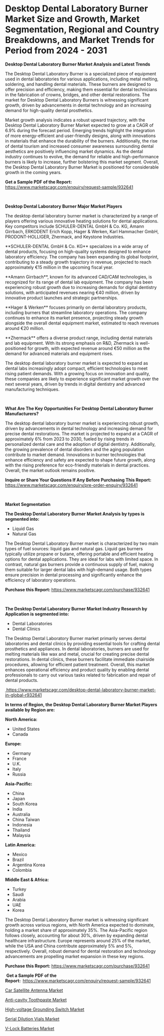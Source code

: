 <p><h1>Desktop Dental Laboratory Burner Market Size and Growth, Market Segmentation, Regional and Country Breakdowns, and Market Trends for Period from 2024 -  2031</h1></p><p><strong>Desktop Dental Laboratory Burner Market Analysis and Latest Trends</strong></p>
<p><p>The Desktop Dental Laboratory Burner is a specialized piece of equipment used in dental laboratories for various applications, including metal melting, soldering, and handling dental materials. These burners are designed to offer precision and efficiency, making them essential for dental technicians in the fabrication of crowns, bridges, and other dental restorations. The market for Desktop Dental Laboratory Burners is witnessing significant growth, driven by advancements in dental technology and an increasing demand for high-quality dental prosthetics.</p><p>Market growth analysis indicates a robust upward trajectory, with the Desktop Dental Laboratory Burner Market expected to grow at a CAGR of 6.9% during the forecast period. Emerging trends highlight the integration of more energy-efficient and user-friendly designs, along with innovations in materials that enhance the durability of the burners. Additionally, the rise of dental tourism and increased consumer awareness surrounding dental aesthetics are positively influencing market dynamics. As the dental industry continues to evolve, the demand for reliable and high-performance burners is likely to increase, further bolstering this market segment. Overall, the Desktop Dental Laboratory Burner Market is positioned for considerable growth in the coming years.</p></p>
<p><strong>Get a Sample PDF of the Report:&nbsp;</strong> <a href="https://www.marketscagr.com/enquiry/request-sample/932641?utm_campaign=1126&utm_medium=2&utm_source=Github&utm_content=ia&utm_term=11102024&utm_id=desktop-dental-laboratory-burner">https://www.marketscagr.com/enquiry/request-sample/932641</a></p>
<p>&nbsp;</p>
<p><strong>Desktop Dental Laboratory Burner Major Market Players</strong></p>
<p><p>The desktop dental laboratory burner market is characterized by a range of players offering various innovative heating solutions for dental applications. Key competitors include SCHULER-DENTAL GmbH & Co. KG, Amann Girrbach, ERKODENT Erich Kopp, Hager & Werken, Karl Hammacher GmbH, PRODONT-HOLLIGER, Zhermack, and Keystone Industries.</p><p>**SCHULER-DENTAL GmbH & Co. KG** specializes in a wide array of dental products, focusing on high-quality systems designed to enhance laboratory efficiency. The company has been expanding its global footprint, contributing to a steady growth trajectory in revenue, projected to reach approximately €15 million in the upcoming fiscal year.</p><p>**Amann Girrbach**, known for its advanced CAD/CAM technologies, is recognized for its range of dental lab equipment. The company has been experiencing robust growth due to increasing demands for digital dentistry solutions, with anticipated revenues nearing €40 million, driven by innovative product launches and strategic partnerships.</p><p>**Hager & Werken** focuses primarily on dental laboratory products, including burners that streamline laboratory operations. The company continues to enhance its market presence, projecting steady growth alongside the overall dental equipment market, estimated to reach revenues around €20 million.</p><p>**Zhermack** offers a diverse product range, including dental materials and lab equipment. With its strong emphasis on R&D, Zhermack is well-positioned for growth, with expected revenue around €50 million as the demand for advanced materials and equipment rises.</p><p>The desktop dental laboratory burner market is expected to expand as dental labs increasingly adopt compact, efficient technologies to meet rising patient demands. With a growing focus on innovation and quality, these companies are likely to experience significant market growth over the next several years, driven by trends in digital dentistry and advanced manufacturing techniques.</p></p>
<p>&nbsp;</p>
<p><strong>What Are The Key Opportunities For Desktop Dental Laboratory Burner Manufacturers?</strong></p>
<p><p>The desktop dental laboratory burner market is experiencing robust growth, driven by advancements in dental technology and increasing demand for precise dental restorations. The market is projected to expand at a CAGR of approximately 6% from 2023 to 2030, fueled by rising trends in personalized dental care and the adoption of digital dentistry. Additionally, the growing prevalence of dental disorders and the aging population contribute to market demand. Innovations in burner technologies that enhance efficiency and safety are expected to shape future growth, along with the rising preference for eco-friendly materials in dental practices. Overall, the market outlook remains positive.</p></p>
<p><strong>Inquire or Share Your Questions If Any Before Purchasing This Report:</strong> <a href="https://www.marketscagr.com/enquiry/pre-order-enquiry/932641?utm_campaign=1126&utm_medium=2&utm_source=Github&utm_content=ia&utm_term=11102024&utm_id=desktop-dental-laboratory-burner">https://www.marketscagr.com/enquiry/pre-order-enquiry/932641</a></p>
<p>&nbsp;</p>
<p><strong>Market Segmentation</strong></p>
<p><strong>The Desktop Dental Laboratory Burner Market Analysis by types is segmented into:</strong></p>
<p><ul><li>Liquid Gas</li><li>Natural Gas</li></ul></p>
<p><p>The Desktop Dental Laboratory Burner market is characterized by two main types of fuel sources: liquid gas and natural gas. Liquid gas burners typically utilize propane or butane, offering portable and efficient heating options for dental applications. They are ideal for labs with limited space. In contrast, natural gas burners provide a continuous supply of fuel, making them suitable for larger dental labs with high-demand usage. Both types ensure precision in dental processing and significantly enhance the efficiency of laboratory operations.</p></p>
<p><strong>Purchase this Report:&nbsp;</strong><a href="https://www.marketscagr.com/purchase/932641?utm_campaign=1126&utm_medium=2&utm_source=Github&utm_content=ia&utm_term=11102024&utm_id=desktop-dental-laboratory-burner">https://www.marketscagr.com/purchase/932641</a></p>
<p>&nbsp;</p>
<p><strong>The Desktop Dental Laboratory Burner Market Industry Research by Application is segmented into:</strong></p>
<p><ul><li>Dental Laboratories</li><li>Dental Clinics</li></ul></p>
<p><p>The Desktop Dental Laboratory Burner market primarily serves dental laboratories and dental clinics by providing essential tools for crafting dental prosthetics and appliances. In dental laboratories, burners are used for melting materials like wax and metal, crucial for creating precise dental restorations. In dental clinics, these burners facilitate immediate chairside procedures, allowing for efficient patient treatment. Overall, this market enhances operational efficiency and product quality by enabling dental professionals to carry out various tasks related to fabrication and repair of dental products.</p></p>
<p><a href="https://www.marketscagr.com/desktop-dental-laboratory-burner-market-in-global-r932641?utm_campaign=1126&utm_medium=2&utm_source=Github&utm_content=ia&utm_term=11102024&utm_id=desktop-dental-laboratory-burner">&nbsp;https://www.marketscagr.com/desktop-dental-laboratory-burner-market-in-global-r932641</a></p>
<p><strong>In terms of Region, the Desktop Dental Laboratory Burner Market Players available by Region are:</strong></p>
<p>
    <p> <strong> North America: </strong>
        <ul>
            <li>United States</li>
            <li>Canada</li>
        </ul>
        </p> 
    <p> <strong> Europe: </strong>
        <ul>
            <li>Germany</li>
            <li>France</li>
            <li>U.K.</li>
            <li>Italy</li>
            <li>Russia</li>
        </ul>
        </p> 
    <p> <strong> Asia-Pacific: </strong>
        <ul>
            <li>China</li>
            <li>Japan</li>
            <li>South Korea</li>
            <li>India</li>
            <li>Australia</li>
            <li>China Taiwan</li>
            <li>Indonesia</li>
            <li>Thailand</li>
            <li>Malaysia</li>
        </ul>
        </p> 
    <p> <strong> Latin America: </strong>
        <ul>
            <li>Mexico</li>
            <li>Brazil</li>
            <li>Argentina Korea</li>
            <li>Colombia</li>
        </ul>
        </p> 
    <p> <strong> Middle East & Africa: </strong>
        <ul>
            <li>Turkey</li>
            <li>Saudi</li>
            <li>Arabia</li>
            <li>UAE</li>
            <li>Korea</li>
        </ul>
    </p>
    </p>
<p><p>The Desktop Dental Laboratory Burner market is witnessing significant growth across various regions, with North America expected to dominate, holding a market share of approximately 35%. The Asia-Pacific region follows closely, accounting for about 30%, driven by expanding dental healthcare infrastructure. Europe represents around 25% of the market, while the USA and China contribute approximately 5% and 5%, respectively. Overall, robust demand for dental restoration and technology advancements are propelling market expansion in these key regions.</p></p>
<p><strong>Purchase this Report: </strong><a href="https://www.marketscagr.com/purchase/932641?utm_campaign=1126&utm_medium=2&utm_source=Github&utm_content=ia&utm_term=11102024&utm_id=desktop-dental-laboratory-burner">https://www.marketscagr.com/purchase/932641</a></p>
<p>&nbsp;<strong>Get a Sample PDF of the Report:&nbsp;&nbsp;</strong><a href="https://www.marketscagr.com/enquiry/request-sample/932641?utm_campaign=1126&utm_medium=2&utm_source=Github&utm_content=ia&utm_term=11102024&utm_id=desktop-dental-laboratory-burner">https://www.marketscagr.com/enquiry/request-sample/932641</a></p>
<p><strong></strong></p>
<p><p><a href="https://issuu.com/reportprime-2/docs/car-satellite-antenna-market-size-2_457595e3134958?utm_campaign=1126&utm_medium=2&utm_source=Github&utm_content=ia&utm_term=11102024&utm_id=desktop-dental-laboratory-burner">Car Satellite Antenna Market</a></p><p><a href="https://www.linkedin.com/pulse/exploring-anti-cavity-toothpaste-market-dynamics-global-4ffze?utm_campaign=1126&utm_medium=2&utm_source=Github&utm_content=ia&utm_term=11102024&utm_id=desktop-dental-laboratory-burner">Anti-cavity Toothpaste Market</a></p><p><a href="https://www.linkedin.com/pulse/high-voltage-grounding-switch-market-global-regional-analysis-kjigf?utm_campaign=1126&utm_medium=2&utm_source=Github&utm_content=ia&utm_term=11102024&utm_id=desktop-dental-laboratory-burner">High-voltage Grounding Switch Market</a></p><p><a href="https://www.linkedin.com/pulse/booming-serial-dilution-vials-market-sector-analysis-growth-qeuhf?utm_campaign=1126&utm_medium=2&utm_source=Github&utm_content=ia&utm_term=11102024&utm_id=desktop-dental-laboratory-burner">Serial Dilution Vials Market</a></p><p><a href="https://www.linkedin.com/pulse/digital-transformation-v-lock-batteries-industry-market-ialee?utm_campaign=1126&utm_medium=2&utm_source=Github&utm_content=ia&utm_term=11102024&utm_id=desktop-dental-laboratory-burner">V-Lock Batteries Market</a></p></p>